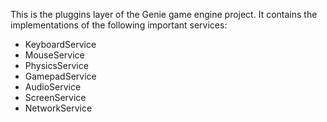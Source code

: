 This is the pluggins layer of the Genie game engine project. It contains the implementations of the following important services:<br>
<ul>
    <li> KeyboardService</li>
    <li> MouseService</li>
    <li> PhysicsService </li>
    <li> GamepadService </li>
    <li> AudioService </li>
    <li> ScreenService </li>
    <li> NetworkService </li>
</ul>